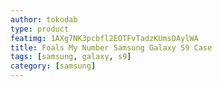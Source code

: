 ```yaml
---
author: tokodab
type: product
featimg: 1AXg7NK3pcbfl2EOTFvTadzKUmsDAylWA
title: Foals My Number Samsung Galaxy S9 Case
tags: [samsung, galaxy, s9]
category: [samsung]
---
```

